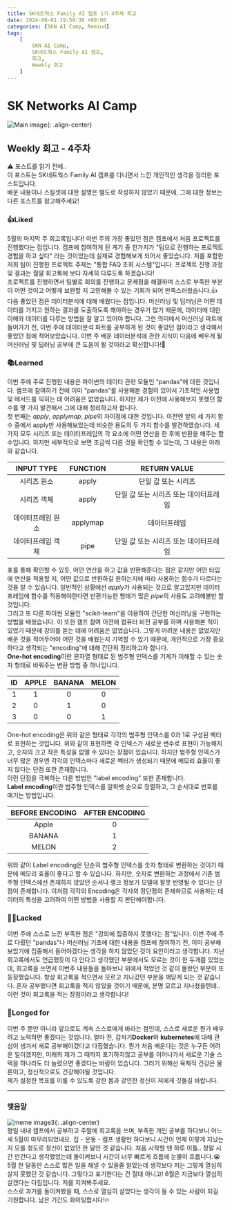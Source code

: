 ```yaml
---
title: SK네트웍스 Family AI 캠프 1기 4주차 회고
date: 2024-06-01 19:59:30 +09:00
categories: [SKN AI Camp, Remind]
tags: 
    [
        SKN AI Camp,
        SK네트웍스 Family AI 캠프,
        회고,
        Weekly 회고
    ]
---
```


# SK Networks AI Camp
![Main image](https://github.com/Jh-jaehyuk/Jh-jaehyuk.github.io/assets/126551524/7ea63fc3-95f0-44d5-a0f0-cf431cae34f1){: .align-center}  

## Weekly 회고 - 4주차  
  
:warning: 포스트를 읽기 전에..  
이 포스트는 SK네트웍스 Family AI 캠프를 다니면서 느낀 개인적인 생각을 정리한 포스트입니다.  
배운 내용이나 스킬셋에 대한 설명은 별도로 작성하지 않았기 때문에, 그에 대한 정보는 다른 포스트를 참고해주세요!
  
  

### :thumbsup:Liked
5월의 마지막 주 회고록입니다! 이번 주의 가장 좋았던 점은 캠프에서 처음 프로젝트를 진행했다는 점입니다. 캠프에 참여하게 된 계기 중 한가지가 "팀으로 진행하는 프로젝트 경험을 하고 싶다" 라는 것이었는데 실제로 경험해보게 되어서 좋았습니다. 저를 포함한 저희 팀이 진행한 프로젝트 주제는 "통합 FAQ 조회 시스템"입니다. 프로젝트 진행 과정 및 결과는 월말 회고록에 보다 자세히 다루도록 하겠습니다!  
프로젝트를 진행하면서 팀별로 회의를 진행하고 문제점을 해결하며 스스로 부족한 부분이 어떤 것이고 어떻게 보완할 지 고민해볼 수 있는 기회가 되어 만족스러웠습니다.:+1:  
다음 좋았던 점은 데이터분석에 대해 배웠다는 점입니다. 머신러닝 및 딥러닝은 어떤 데이터를 가지고 원하는 결과를 도출하도록 해야하는 경우가 많기 때문에, 데이터에 대한 이해와 데이터를 다루는 방법을 잘 알고 있어야 합니다. 그런 의미에서 머신러닝 파트에 들어가기 전, 이번 주에 데이터분석 파트를 공부하게 된 것이 좋았던 점이라고 생각해서 좋았던 점에 적어보았습니다. 이번 주 배운 데이터분석에 관한 지식이 다음에 배우게 될 머신러닝 및 딥러닝 공부에 큰 도움이 될 것이라고 확신합니다!:notebook:  
  
### :books:Learned
이번 주에 주로 진행한 내용은 파이썬의 데이터 관련 모듈인 "pandas"에 대한 것입니다. 캠프에 참여하기 전에 이미 "pandas"를 사용해본 경험이 있어서 기초적인 사용법 및 메서드를 익히는 데 어려움은 없었습니다. 하지만 제가 이전에 사용해보지 못했던 함수를 몇 가지 발견해서 그에 대해 정리하고자 합니다.  
첫 번째는 *apply*, *applymap*, *pipe*의 차이점에 대한 것입니다. 이전엔 앞의 세 가지 함수 중에서 apply만 사용해보았는데 비슷한 용도의 두 가지 함수를 발견하였습니다. 세 가지 모두 시리즈 또는 데이터프레임의 각 요소에 어떤 연산을 한 후에 반환을 해주는 함수입니다. 하지만 세부적으로 보면 조금씩 다른 것을 확인할 수 있는데, 그 내용은 아래와 같습니다.  

| INPUT TYPE | FUNCTION | RETURN VALUE |
| :------------: | :------------: | :------------: |
| 시리즈 원소  | apply | 단일 값 또는 시리즈 |
| 시리즈 객체  | apply | 단일 값 또는 시리즈 또는 데이터프레임  |
| 데이터프레임 원소  |  applymap | 데이터프레임  |
| 데이터프레임 객체 | pipe | 단일 값 또는 시리즈 또는 데이터프레임  |
  
표를 통해 확인할 수 있듯, 어떤 연산을 하고 값을 반환해준다는 점은 같지만 어떤 타입에 연산을 적용할 지, 어떤 값으로 반환하길 원하는지에 따라 사용하는 함수가 다르다는 것을 알 수 있습니다. 일반적인 상황에선 *apply*가 사용되는 것으로 알고있지만 데이터프레임에 함수를 적용해야한다면 반환가능한 형태가 많은 *pipe*의 사용도 고려해볼만 할 것입니다.  
그리고 또 다른 파이썬 모듈인 "scikit-learn"을 이용하여 간단한 머신러닝을 구현하는 방법을 배웠습니다. 이 또한 캠프 참여 이전에 컴퓨터 비전 공부를 하며 사용해본 적이 있었기 때문에 강의를 듣는 데에 어려움은 없었습니다. 그렇게 어려운 내용은 없었지만 배운 것을 적어두어야 어떤 것을 배웠는지 기억할 수 있기 때문에, 개인적으로 가장 중요하다고 생각되는 "encoding"에 대해 간단히 정리하고자 합니다.  
**One-hot encoding**이란 문자열 형태로 된 범주형 인덱스를 기계가 이해할 수 있는 숫자 형태로 바꿔주는 변환 방법 중 하나입니다.  

| ID | APPLE | BANANA | MELON |
| :----: | :----: | :----: | :----: |
| 1 | 1 | 0 | 0 |
| 2 | 0 | 1 | 0 |
| 3 | 0 | 0 | 1 |
  
One-hot encoding은 위와 같은 형태로 각각의 범주형 인덱스를 0과 1로 구성된 벡터로 표현하는 것입니다. 위와 같이 표현하면 각 인덱스가 새로운 변수로 표현이 가능해지고, 숫자의 크고 작은 특성을 없앨 수 있다는 장점이 있습니다. 하지만 범주형 인덱스가 너무 많은 경우엔 각각의 인덱스마다 새로운 벡터가 생성되기 때문에 메모리 효율이 좋지 않다는 단점 또한 존재합니다.  
이런 단점을 극복하는 다른 방법인 "label encoding" 또한 존재합니다.  
**Label encoding**이란 범주형 인덱스를 알파벳 순으로 정렬하고, 그 순서대로 번호를 매기는 방법입니다.  

| BEFORE ENCODING | AFTER ENCODING |
| :----: | :----: |
| Apple | 0 |
| BANANA | 1 |
| MELON | 2 |
  
위와 같이 Label encoding은 단순히 범주형 인덱스를 숫자 형태로 변환하는 것이기 때문에 메모리 효율이 좋다고 할 수 있습니다. 하지만, 숫자로 변환하는 과정에서 기존 범주형 인덱스에선 존재하지 않았던 순서나 랭크 정보가 모델에 잘못 반영될 수 있다는 단점이 존재합니다. 이처럼 각각의 Encoding은 각자의 장단점의 존재하므로 사용하는 데이터의 특성을 고려하여 어떤 방법을 사용할 지 판단해야합니다.
  
### :face_with_spiral_eyes:Lacked
이번 주에 스스로 느낀 부족한 점은 "강의에 집중하지 못했다는 점"입니다. 이번 주에 주로 다뤘던 "pandas"나 머신러닝 기초에 대한 내용을 캠프에 참여하기 전, 이미 공부해보았기에 집중해서 들어야겠다는 생각을 하지 않았던 것이 요인이라고 생각합니다. 지난 회고록에서도 언급했듯이 다 안다고 생각했던 부분에서도 모르는 것이 한 두개쯤 있었는데, 회고록을 쓰면서 이번주 내용들을 돌아보니 위에서 적었던 것 같이 몰랐던 부분이 또 등장했습니다. 항상 회고록을 적으면서 모르고 지나갔던 부분을 깨닫게 되는 것 같습니다. 혼자 공부했다면 회고록을 적지 않았을 것이기 때문에, 분명 모르고 지나쳤을텐데.. 이런 것이 회고록을 적는 장점이라고 생각합니다!
  
### :thought_balloon:Longed for
이번 주 뿐만 아니라 앞으로도 계속 스스로에게 바라는 점인데, 스스로 새로운 뭔가 배우려고 노력하면 좋겠다는 것입니다. 얼마 전, 갑자기**Docker**와 **kubernetes**에 대해 관심이 생겨서 새로 공부해야겠다고 다짐했습니다. 뭔가 처음 배운다는 것은 누구든 어려운 일이겠지만, 미래의 제가 그 때까지 포기하지않고 공부를 이어나가서 새로운 기술 스택을 하나라도 더 늘렸으면 좋겠다는 바람이 있습니다. 그러기 위해선 육체적 건강은 물론이고, 정신적으로도 건강해야될 것입니다.  
제가 설정한 목표를 이룰 수 있도록 강한 몸과 강인한 정신이 저에게 깃들길 바랍니다.
  
- - -
### 맺음말
![meme image3](https://github.com/Jh-jaehyuk/Jh-jaehyuk.github.io/assets/126551524/e2a679ab-ee8a-4882-8985-47292f8883ff){: .align-center}  
평일 내내 캠프에서 공부하고 주말에 회고록을 쓰며, 부족한 개인 공부를 하다보니 어느 새 5월이 마무리되었네요. 집 - 운동 - 캠프 생활만 하다보니 시간이 언제 이렇게 지났는지 모를 정도로 정신이 없었던 한 달인 것 같습니다. 처음 시작할 땐 하루 이틀.. 정말 시간 안간다고 생각했었는데 돌이켜보니 시간이 너무 빠르게 흐름에 눈물이 흐릅니다.:sob:  
5월 한 달동안 스스로 많은 일을 해낼 수 있을줄 알았는데 생각보다 저는 그렇게 열심히 살지 못했던 것 같습니다. 그렇다고 포기한다는 건 절대 아니고! 6월은 지금보다 열심히 살겠다는 다짐입니다. 저를 지켜봐주세요.  
스스로 과거를 돌이켜봤을 때, 스스로 열심히 살았다는 생각이 들 수 있는 사람이 되길 기원합니다. 남은 기간도 화이팅합시다!:fire: